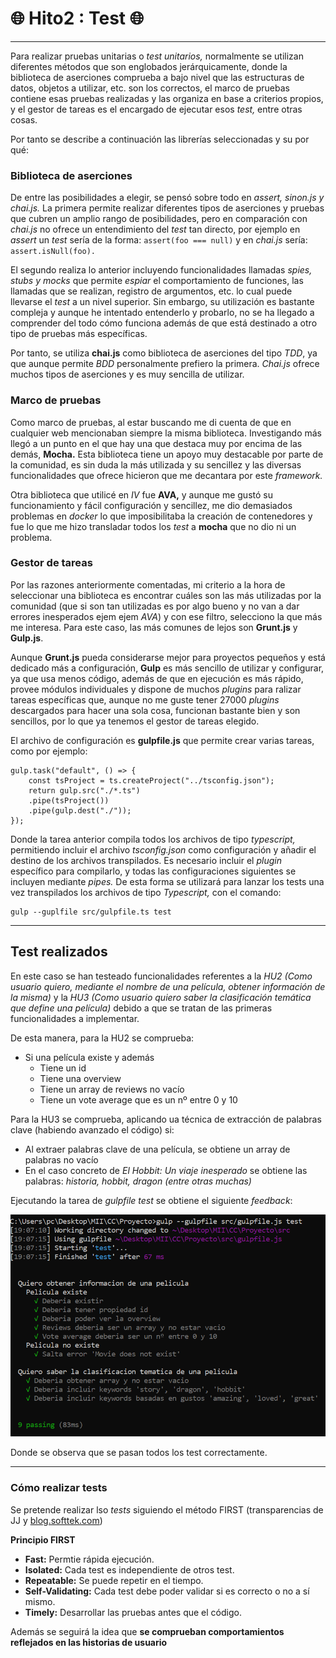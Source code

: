 
# :globe_with_meridians: Hito2 : Test :globe_with_meridians:

***

Para realizar pruebas unitarias o *test unitarios,* normalmente se utilizan diferentes
métodos que son englobados jerárquicamente, donde la biblioteca de aserciones comprueba
a bajo nivel que las estructuras de datos, objetos a utilizar, etc. son los correctos, 
el marco de pruebas contiene esas pruebas realizadas y las organiza en base
a criterios propios, y el gestor de tareas es el encargado de ejecutar esos *test,* entre otras cosas.

Por tanto se describe a continuación las librerías seleccionadas y su por qué:

### Biblioteca de aserciones
De entre las posibilidades a elegir, se pensó sobre todo en *assert, sinon.js y chai.js.*
La primera permite realizar diferentes tipos de aserciones y pruebas que cubren un amplio
rango de posibilidades, pero en comparación con *chai.js* no ofrece un entendimiento del *test*
tan directo, por ejemplo en *assert* un *test* sería de la forma: `assert(foo === null)` y en *chai.js* sería: `assert.isNull(foo).`

El segundo realiza lo anterior incluyendo funcionalidades llamadas *spies, stubs y mocks*
que permite *espiar* el comportamiento de funciones, las llamadas que se realizan, 
registro de argumentos, etc. lo cual puede llevarse el *test* a un nivel superior. 
Sin embargo, su utilización es bastante compleja y aunque he intentado entenderlo y probarlo, 
no se ha llegado a comprender del todo cómo funciona además de que está destinado a otro tipo
de pruebas más específicas.

Por tanto, se utiliza **chai.js** como biblioteca de aserciones del tipo *TDD*, ya que aunque
permite *BDD* personalmente prefiero la primera. *Chai.js* ofrece muchos tipos de aserciones
y es muy sencilla de utilizar.

### Marco de pruebas
Como marco de pruebas, al estar buscando me di cuenta de que en cualquier web
mencionaban siempre la misma biblioteca. Investigando más llegó a un punto en el que
 hay una que destaca muy por encima de las demás, **Mocha.**
Esta biblioteca tiene un apoyo muy destacable por parte de la comunidad, es sin duda
la más utilizada y su sencillez y las diversas funcionalidades que ofrece hicieron que me decantara
por este _framework._

Otra biblioteca que utilicé en *IV* fue **AVA,** y aunque me gustó su funcionamiento
y fácil configuración y sencillez, me dio demasiados problemas en *docker* lo que imposibilitaba
la creación de contenedores y fue lo que me hizo transladar todos los *test* a **mocha**
que no dio ni un problema.

### Gestor de tareas
Por las razones anteriormente comentadas, mi criterio a la hora de seleccionar
una biblioteca es encontrar cuáles son las más utilizadas por la comunidad (que si son
tan utilizadas es por algo bueno y no van a dar errores inesperados ejem ejem _AVA_) y con ese filtro, selecciono la que más me interesa.
Para este caso, las más comunes de lejos son **Grunt.js** y **Gulp.js**.

Aunque **Grunt.js** pueda considerarse mejor para proyectos pequeños y está dedicado más a 
configuración, **Gulp** es más sencillo de utilizar y configurar, ya que usa menos código, 
además de que en ejecución es más rápido,  provee módulos individuales y dispone de muchos
*plugins* para ralizar tareas específicas que, aunque no me guste tener 27000 *plugins* descargados para hacer una
sola cosa, funcionan bastante bien y son sencillos, por lo que ya tenemos el gestor de tareas elegido. 

El archivo de configuración es **gulpfile.js** que permite crear varias tareas, como por ejemplo:

``` 
gulp.task("default", () => {
    const tsProject = ts.createProject("../tsconfig.json");
    return gulp.src("./*.ts")
    .pipe(tsProject())
    .pipe(gulp.dest("./"));
});
```

Donde la tarea anterior compila todos los archivos de tipo *typescript,* permitiendo
incluir el archivo *tsconfig.json* como configuración y añadir el destino de los archivos transpilados.
Es necesario incluir el *plugin* específico para compilarlo, y todas las configuraciones siguientes
se incluyen mediante *pipes.* De esta forma se utilizará para lanzar los tests una vez transpilados
los archivos de tipo *Typescript,* con el comando:

```
gulp --guplfile src/gulpfile.ts test
```

---
## Test realizados
En este caso se han testeado funcionalidades referentes a la _HU2 (Como usuario quiero, mediante el nombre de una película, obtener información de la misma)_
y la _HU3 (Como usuario quiero saber la clasificación temática que define una película)_ debido a que se tratan de las primeras funcionalidades a implementar.

De esta manera, para la HU2 se comprueba:
- Si una película existe y además
  - Tiene un id
  - Tiene una overview
  - Tiene un array de reviews no vacío
  - Tiene un vote average que es un nº entre 0 y 10

Para la HU3 se comprueba, aplicando ua técnica de extracción de palabras clave (habiendo avanzado el código) si:
- Al extraer palabras clave de una película, se obtiene un array de palabras no vacío
- En el caso concreto de _El Hobbit: Un viaje inesperado_ se obtiene las palabras:
_historia, hobbit, dragon (entre otras muchas)_


Ejecutando la tarea de _gulpfile test_ se obtiene el siguiente _feedback_:

![testCorrectos](https://github.com/LCinder/Moon-vie/blob/master/docs/img/test.PNG)

Donde se observa que se pasan todos los test correctamente.

---

### Cómo realizar tests
Se pretende realizar lso *tests* siguiendo el método FIRST (transparencias de JJ y [blog.softtek.com](https://blog.softtek.com/es/testing-unitario))

**Principio FIRST**
- **Fast:** Permtie rápida ejecución.
- **Isolated:** Cada test es independiente de otros test.
- **Repeatable:** Se puede repetir en el tiempo.
- **Self-Validating:** Cada test debe poder validar si es correcto o no a sí mismo.
- **Timely:** Desarrollar las pruebas antes que el código.

Además se seguirá la idea que **se comprueban comportamientos reflejados en las historias de usuario**